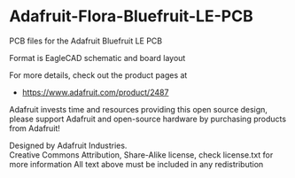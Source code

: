 # Adafruit-Flora-Bluefruit-LE-PCB
PCB files for the Adafruit Bluefruit LE PCB

Format is EagleCAD schematic and board layout

For more details, check out the product pages at

   * https://www.adafruit.com/product/2487

Adafruit invests time and resources providing this open source design, 
please support Adafruit and open-source hardware by purchasing 
products from Adafruit!

Designed by Adafruit Industries.  
Creative Commons Attribution, Share-Alike license, check license.txt for more information
All text above must be included in any redistribution